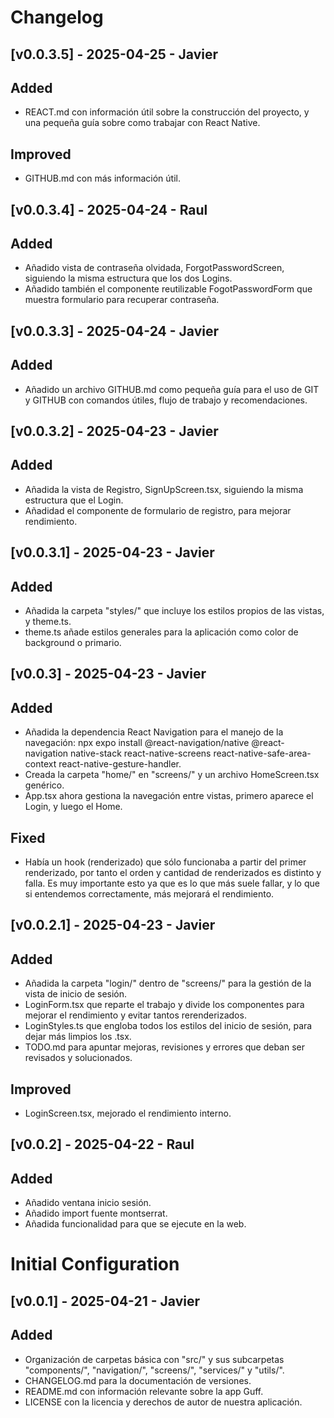 # Changelog

## [v0.0.3.5] - 2025-04-25 - Javier
## Added
- REACT.md con información útil sobre la construcción del proyecto, y una pequeña guía sobre como trabajar con React Native.
## Improved
- GITHUB.md con más información útil.

## [v0.0.3.4] - 2025-04-24 - Raul
## Added
- Añadido vista de contraseña olvidada, ForgotPasswordScreen, siguiendo la misma estructura que los dos Logins.
- Añadido también el componente reutilizable FogotPasswordForm que muestra formulario para recuperar contraseña.
## [v0.0.3.3] - 2025-04-24 - Javier
## Added
- Añadido un archivo GITHUB.md como pequeña guía para el uso de GIT y GITHUB con comandos útiles, flujo de trabajo y recomendaciones.

## [v0.0.3.2] - 2025-04-23 - Javier
## Added
- Añadida la vista de Registro, SignUpScreen.tsx, siguiendo la misma estructura que el Login.
- Añadidad el componente de formulario de registro, para mejorar rendimiento.

## [v0.0.3.1] - 2025-04-23 - Javier
## Added
- Añadida la carpeta "styles/" que incluye los estilos propios de las vistas, y theme.ts.
- theme.ts añade estilos generales para la aplicación como color de background o primario.

## [v0.0.3] - 2025-04-23 - Javier
## Added
- Añadida la dependencia React Navigation para el manejo de la navegación: npx expo install @react-navigation/native @react-navigation native-stack react-native-screens react-native-safe-area-context react-native-gesture-handler.
- Creada la carpeta "home/" en "screens/" y un archivo HomeScreen.tsx genérico.
- App.tsx ahora gestiona la navegación entre vistas, primero aparece el Login, y luego el Home.
## Fixed
- Había un hook (renderizado) que sólo funcionaba a partir del primer renderizado, por tanto el orden y cantidad de renderizados es distinto y falla. Es muy importante esto ya que es lo que más suele fallar, y lo que si entendemos correctamente, más mejorará el rendimiento.


## [v0.0.2.1] - 2025-04-23 - Javier
## Added
- Añadida la carpeta "login/" dentro de "screens/" para la gestión de la vista de inicio de sesión.
- LoginForm.tsx que reparte el trabajo y divide los componentes para mejorar el rendimiento y evitar tantos rerenderizados.
- LoginStyles.ts que engloba todos los estilos del inicio de sesión, para dejar más limpios los .tsx.
- TODO.md para apuntar mejoras, revisiones y errores que deban ser revisados y solucionados.
## Improved
- LoginScreen.tsx, mejorado el rendimiento interno.

## [v0.0.2] - 2025-04-22 - Raul
## Added
- Añadido ventana inicio sesión.
- Añadido import fuente montserrat.
- Añadida funcionalidad para que se ejecute en la web.

# Initial Configuration
## [v0.0.1] - 2025-04-21 - Javier
## Added
- Organización de carpetas básica con "src/" y sus subcarpetas "components/", "navigation/", "screens/", "services/" y "utils/".
- CHANGELOG.md para la documentación de versiones.
- README.md con información relevante sobre la app Guff.
- LICENSE con la licencia y derechos de autor de nuestra aplicación.
  